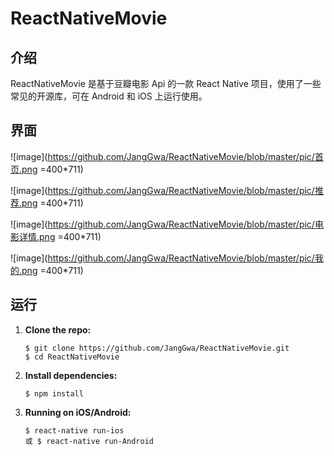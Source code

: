 # ReactNativeMovie
## 介绍

ReactNativeMovie 是基于豆瓣电影 Api 的一款 React Native 项目，使用了一些常见的开源库，可在 Android 和 iOS 上运行使用。

## 界面

![image](https://github.com/JangGwa/ReactNativeMovie/blob/master/pic/首页.png =400*711)

![image](https://github.com/JangGwa/ReactNativeMovie/blob/master/pic/推荐.png =400*711)

![image](https://github.com/JangGwa/ReactNativeMovie/blob/master/pic/电影详情.png =400*711)

![image](https://github.com/JangGwa/ReactNativeMovie/blob/master/pic/我的.png =400*711)

## 运行

1. **Clone the repo:**

   ```
   $ git clone https://github.com/JangGwa/ReactNativeMovie.git  
   $ cd ReactNativeMovie
   ```

2. **Install dependencies:**

   ```
   $ npm install
   ```

3. **Running on iOS/Android:**

   ```
   $ react-native run-ios
   或 $ react-native run-Android
   ```

## 